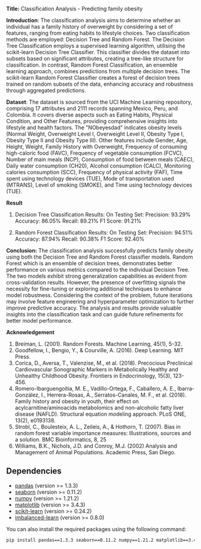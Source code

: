 **Title:** Classification Analysis - Predicting family obesity

**Introduction**:
The classification analysis aims to determine whether an individual has a family history of overweight by considering a set of features, ranging from eating habits to lifestyle choices. Two classification methods are employed: Decision Tree and Random Forest. The Decision Tree Classification employs a supervised learning algorithm, utilising the scikit-learn Decision Tree Classifier. This classifier divides the dataset into subsets based on significant attributes, creating a tree-like structure for classification. In contrast, Random Forest Classification, an ensemble learning approach, combines predictions from multiple decision trees. The scikit-learn Random Forest Classifier creates a forest of decision trees trained on random subsets of the data, enhancing accuracy and robustness through aggregated predictions.

**Dataset**:
The dataset is sourced from the UCI Machine Learning repository, comprising 17 attributes and 2111 records spanning Mexico, Peru, and Colombia. It covers diverse aspects such as Eating Habits, Physical Condition, and Other Features, providing comprehensive insights into lifestyle and health factors. The "NObeyesdad" indicates obesity levels (Normal Weight, Overweight Level I, Overweight Level II, Obesity Type I, Obesity Type II and Obesity Type III). Other features include Gender, Age, Height, Weight, Family History with Overweight, Frequency of consuming high-caloric food (FAVC), Frequency of vegetable consumption (FCVC), Number of main meals (NCP), Consumption of food between meals (CAEC), Daily water consumption (CH20), Alcohol consumption (CALC), Monitoring calories consumption (SCC), Frequency of physical activity (FAF), Time spent using technology devices (TUE), Mode of transportation used (MTRANS), Level of smoking (SMOKE), and Time using technology devices (TUE).


**Result**
1. Decision Tree Classification Results:
 On Testing Set:
 Precision: 93.29%
 Accuracy: 86.05%
 Recall: 89.21%
 F1 Score: 91.21%

2. Random Forest Classification Results:
 On Testing Set:
 Precision: 94.51%
 Accuracy: 87.94%
 Recall: 90.38%
 F1 Score: 92.40%

**Conclusion:**
The classification analysis successfully predicts family obesity using both the Decision Tree and Random Forest classifier models. Random Forest which is an ensemble of decision trees, demonstrates better performance on various metrics compared to the individual Decision Tree. The two models exhibit strong generalization capabilities as evident from cross-validation results. However, the presence of overfitting signals the necessity for fine-tuning or exploring additional techniques to enhance model robustness. Considering the context of the problem, future iterations may involve feature engineering and hyperparameter optimization to further improve predictive accuracy. The analysis and results provide valuable insights into the classification task and can guide future refinements for better model performance.

**Acknowledgement**

1. Breiman, L. (2001). Random Forests. Machine Learning, 45(1), 5-32.
2. Goodfellow, I., Bengio, Y., & Courville, A. (2016). Deep Learning. MIT Press.
3. Corica, D., Aversa, T., Valenzise, M., et al. (2018). Precocious Preclinical Cardiovascular Sonographic Markers in Metabolically Healthy
and Unhealthy Childhood Obesity. Frontiers in Endocrinology, 15(3), 123-456.
4. Romero-Ibarguengoitia, M. E., Vadillo-Ortega, F., Caballero, A. E., Ibarra-González, I., Herrera-Rosas, A., Serratos-Canales, M. F., et
al. (2018). Family history and obesity in youth, their effect on acylcarnitine/aminoacids metabolomics and non-alcoholic fatty liver
disease (NAFLD). Structural equation modeling approach. PLoS ONE, 13(2), e0193138.
5. Strobl, C., Boulesteix, A. L., Zeileis, A., & Hothorn, T. (2007). Bias in random forest variable importance measures: Illustrations,
sources and a solution. BMC Bioinformatics, 8, 25
6. Williams, B.K., Nichols, J.D. and Conroy, M.J. (2002) Analysis and Management of Animal Populations. Academic Press, San Diego.


## Dependencies

- [pandas](https://pandas.pydata.org/) (version >= 1.3.3)
- [seaborn](https://seaborn.pydata.org/) (version >= 0.11.2)
- [numpy](https://numpy.org/) (version >= 1.21.2)
- [matplotlib](https://matplotlib.org/) (version >= 3.4.3)
- [scikit-learn](https://scikit-learn.org/stable/) (version >= 0.24.2)
- [imbalanced-learn](https://imbalanced-learn.org/stable/) (version >= 0.8.0)

You can also install the required packages using the following command:

```bash
pip install pandas==1.3.3 seaborn==0.11.2 numpy==1.21.2 matplotlib==3.4.3 scikit-learn==0.24.2 imbalanced-learn==0.8.0


